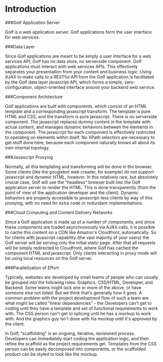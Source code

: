 
Introduction
============

###Golf Application Server

Golf is a web application server. Golf applications form the user interface 
for web services. 

###Data Layer

Since Golf applications are meant to be simply a user interface for a web
services API, Golf has no data store, no serverside component. Golf 
applications must interact with web services APIs. This effectively separates
your presentation from your content and business logic. Using AJAX to make
calls to a RESTful API from the Golf application is facilitated by the Golf
data layer javascript API, which forms a simple, zero-configuration,
object-oriented interface around your backend web service.

###Component Architecture

Golf applications are built with components, which
consist of an HTML template and a corresponding javascript transform. The
template is pure HTML and CSS, and the transform is pure javascript. There
is no serverside component. The javascript replaces dummy content in the
template with actual content, and manages dynamic behaviors between the
elements in the component. The javascript for each component is 
effectively restricted to operating on elements within itself. No XPath
selectors are necessary to get stuff done here, because each component
naturally knows all about its own internal topology.

###Javascript Proxying

Normally, all this templating and transforming will be done in the browser.
Some clients (like the googlebot web crawler, for example) do not
support javascript and dynamic HTML, however. In this relatively rare, but
absolutely crucial case, Golf will use the "headless" browser built into the
Golf application server to render the HTML. This is done transparently (from
the point of view of the application developer and the client). Dynamic
behaviors are properly accessible to javascript-less clients by way of this
proxying, with no need for extra code or redundant implementations.

###Cloud Computing and Content Delivery Networks

Since a Golf application is made up of a number of components, and since these
components are loaded asynchronously via AJAX calls, it is possible to cache
this content on a CDN like Amazon's Cloudfront, automatically. So for clients
with javascript capability (the vast majority of your users) the Golf server
will be serving only the initial static page. After that all requests will be
simply redirected to Cloudfront, where Golf has cached the component HTML and
javascript. Only clients interacting in proxy mode will be using local
resources on the Golf server.

###Parallelization of Effort

Typically, websites are developed by small teams of people who can usually
be grouped into the following roles: Graphics, CSS/HTML, Developer, and Backend.
Some teams might lack one or more of the above, or have someone else not listed.
But we think that's generally how it goes.  A common problem with the project
development flow of such a team are what might be called "linear dependencies" -
the Developers can't get to coding until they have a template and set of functional
requirements to work with.  The CSS person can't get to splicing until he has a mockup
to work with.  And the graphics guy isn't done with his mockup until it's approved
by the client.

In Golf, "scaffolding" is an ongoing, iterative, revisioned process.  Developers
can immediately start coding the application logic, and then refine the scaffold
as the project requirements gel.  Templates from the CSS person can be easily
decomposed into components, or the scaffolded product can be styled to look
like the mockup.
